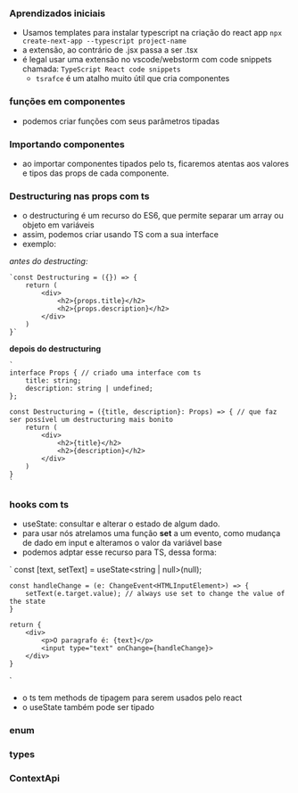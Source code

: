 ### Aprendizados iniciais

- Usamos templates para instalar typescript na criação do react app `npx create-next-app --typescript project-name`
- a extensão, ao contrário de .jsx passa a ser .tsx
- é legal usar uma extensão no vscode/webstorm com code snippets chamada: `TypeScript React code snippets`
    - `tsrafce` é um atalho muito útil que cria componentes

### funções em componentes 
- podemos criar funções com seus parâmetros tipadas

### Importando componentes 
- ao importar componentes tipados pelo ts, ficaremos atentas aos valores e tipos das props de cada componente.

### Destructuring nas props com ts
- o destructuring é um recurso do ES6, que permite separar um array ou objeto em variáveis
- assim, podemos criar usando TS com a sua interface
- exemplo:

*antes do destructing:*

    `const Destructuring = ({}) => {
        return (
            <div>
                <h2>{props.title}</h2>
                <h2>{props.description}</h2>
            </div>
        )
    }`

**depois do destructuring** 

    ` 
    interface Props { // criado uma interface com ts
        title: string;
        description: string | undefined;
    };

    const Destructuring = ({title, description}: Props) => { // que faz ser possível um destructuring mais bonito
        return (
            <div>
                <h2>{title}</h2>
                <h2>{description}</h2>
            </div>
        )
    }
    `

### hooks com ts
- useState: consultar e alterar o estado de algum dado.
- para usar nós atrelamos uma função **set** a um evento, como mudança de dado em input e alteramos o valor da variável base
- podemos adptar esse recurso para TS, dessa forma:

`   const [text, setText] = useState<string | null>(null);

    const handleChange = (e: ChangeEvent<HTMLInputElement>) => {
        setText(e.target.value); // always use set to change the value of the state
    }

    return {
        <div>
            <p>O paragrafo é: {text}</p>
            <input type="text" onChange={handleChange}>
        </div>
    }

`
- o ts tem methods de tipagem para serem usados pelo react
- o useState também pode ser tipado

### enum

### types
### ContextApi
